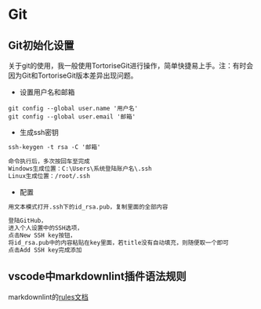 # Git

## Git初始化设置

关于git的使用，我一般使用TortoriseGit进行操作，简单快捷易上手。注：有时会因为Git和TortoriseGit版本差异出现问题。

+ 设置用户名和邮箱

```shell
git config --global user.name '用户名'
git config --global user.email '邮箱'
```

+ 生成ssh密钥

```txt
ssh-keygen -t rsa -C '邮箱'

命令执行后，多次按回车至完成
Windows生成位置：C:\Users\系统登陆账户名\.ssh
Linux生成位置：/root/.ssh
```

+ 配置

```txt
用文本模式打开.ssh下的id_rsa.pub，复制里面的全部内容

登陆GitHub，
进入个人设置中的SSH选项，
点击New SSH key按钮，
将id_rsa.pub中的内容粘贴在key里面，若title没有自动填充，则随便取一个即可
点击Add SSH key完成添加
```

## vscode中markdownlint插件语法规则

markdownlint的[rules文档](https://github.com/DavidAnson/markdownlint/blob/master/doc/Rules.md)
